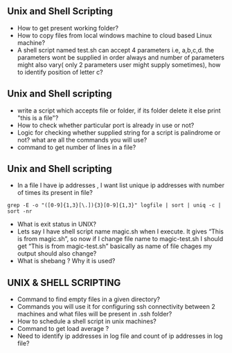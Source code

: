 Unix and Shell Scripting 
--------------------------------------------------------------------------------------------------------
- How to get present working folder?
- How to copy files from local windows machine to cloud based Linux machine?
- A shell script named test.sh can accept 4 parameters i.e, a,b,c,d. the parameters wont be supplied in order always 
  and number of parameters might also vary( only 2 parameters user might supply sometimes), how to identify position of letter c?


Unix and Shell scripting 
---------------------------------------------------------------------------------------------------------------------
- write a script which accepts file or folder, if its folder delete it else print "this is a file"?
- How to check whether particular port is already in use or not?
- Logic for checking whether supplied string for a script is palindrome or not? what are all the commands you will use?
- command to get number of lines in a file?

Unix and Shell scripting 
---------------------------------------------------------------------------------------------------------------------
- In a file I have ip addresses , I want list unique ip addresses with number of times its present in file?
```
grep -E -o "([0-9]{1,3}[\.]){3}[0-9]{1,3}" logfile | sort | uniq -c | sort -nr
```
- What is exit status in UNIX?
- Lets say I have shell script name magic.sh when I execute. It gives “This is from magic.sh”, so now if I change 
  file name to magic-test.sh I should get “This is from magic-test.sh” basically as name of file chages my output should also change?
- What is shebang ? Why it is used?

UNIX & SHELL SCRIPTING
-----------
- Command to find empty files in a given directory?
- Commands you will use it for configuring ssh connectivity between 2 machines and what files will be present in .ssh folder?
- How to schedule a shell script in unix machines?
- Command to get load average ?
- Need to identify ip addresses in log file and count of ip addresses in log file?
